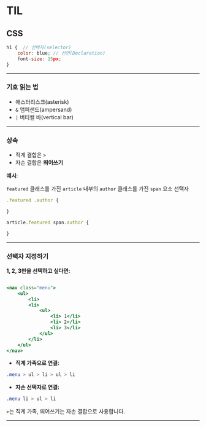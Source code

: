 # TIL

## CSS

```jsx
h1 {  // 선택자(selector)
	color: blue; // 선언(Declaration)
	font-size: 15px;
}
```

---

### 기호 읽는 법

- 애스터리스크(asterisk)
- `&` 앰퍼샌드(ampersand)
- `|` 버티컬 바(vertical bar)

---

### 상속

- 직계 결합은 `>`
- 자손 결합은 **띄어쓰기**

**예시**:

`featured` 클래스를 가진 `article` 내부의 `author` 클래스를 가진 `span` 요소 선택자

```jsx
.featured .author {

}

article.featured span.author {

}

```

---

### 선택자 지정하기

**1, 2, 3만을 선택하고 싶다면:**

```jsx

<nav class="menu">
	<ul>
		<li>
		<li>
			<ul>
				<li> 1</li>
				<li> 2</li>
				<li> 3</li>
			</ul>
		</li>
	</ul>
</nav>
```

- **직계 가족으로 연결:**

```css
.menu > ul > li > ul > li
```

- **자손 선택자로 연결:**

```css
.menu li > ul > li
```

`>`는 직계 가족, 띄어쓰기는 자손 결합으로 사용합니다.

---
